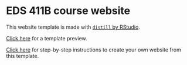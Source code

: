 # EDS 411B course website 

This website template is made with [`distill` by RStudio](https://rstudio.github.io/distill/). 

[Click here](https://allisonhorst.github.io/meds-distill-template/) for a template preview.

[Click here](https://docs.google.com/document/d/1iC0f8VONz269Fm6dVHXeiQuWubNOgOiHjF6oHNBLD-o/edit?usp=sharing) for step-by-step instructions to create your own website from this template. 

